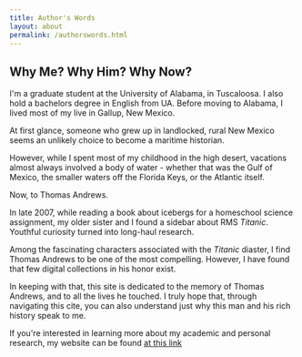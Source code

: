 ```yaml
---
title: Author's Words
layout: about
permalink: /authorswords.html
---
```


## Why Me? Why Him? Why Now?

I'm a graduate student at the University of Alabama, in Tuscaloosa. 
I also hold a bachelors degree in English from UA. 
Before moving to Alabama, I lived most of my live in Gallup, New Mexico.

At first glance, someone who grew up in landlocked, rural New Mexico seems an unlikely choice to become a maritime historian.

However, while I spent most of my childhood in the high desert, vacations almost always involved a body of water - whether that was the Gulf of Mexico, the smaller waters off the Florida Keys, or the Atlantic itself.

Now, to Thomas Andrews.

In late 2007, while reading a book about icebergs for a homeschool science assignment, my older sister and I found a sidebar about RMS *Titanic*.
Youthful curiosity turned into long-haul research.

Among the fascinating characters associated with the *Titanic* diaster, I find Thomas Andrews to be one of the most compelling.
However, I have found that few digital collections in his honor exist.

In keeping with that, this site is dedicated to the memory of Thomas Andrews, and to all the lives he touched. I truly hope that, through navigating this cite, you can also understand just why this man and his rich history speak to me.

If you're interested in learning more about my academic and personal research, my website can be found [at this link](https://cglisko.github.io)
